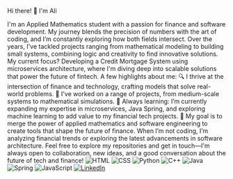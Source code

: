 Hi there! 👋 I'm Ali

I'm an Applied Mathematics student with a passion for finance and software development. My journey blends the precision of numbers with the art of coding, and I’m constantly exploring how both fields intersect.
Over the years, I've tackled projects ranging from mathematical modeling to building small systems, combining logic and creativity to find innovative solutions. My current focus? Developing a Credit Mortgage System using microservices architecture, where I'm diving deep into scalable solutions that power the future of fintech.
A few highlights about me:
🔍 I thrive at the intersection of finance and technology, crafting models that solve real-world problems.
🔧 I've worked on a range of projects, from medium-scale systems to mathematical simulations.
🌱 Always learning: I’m currently expanding my expertise in microservices, Java Spring, and exploring machine learning to add value to my financial tech projects.
🚀 My goal is to merge the power of applied mathematics and software engineering to create tools that shape the future of finance.
When I’m not coding, I’m analyzing financial trends or exploring the latest advancements in software architecture.
Feel free to explore my repositories and get in touch—I'm always open to collaboration, new ideas, and a good conversation about the future of tech and finance!
![HTML](https://img.shields.io/badge/HTML5-E34F26?style=for-the-badge&logo=html5&logoColor=white)
![CSS](https://img.shields.io/badge/CSS3-1572B6?style=for-the-badge&logo=css3&logoColor=white)
![Python](https://img.shields.io/badge/Python-3776AB?style=for-the-badge&logo=python&logoColor=white)
![C++](https://img.shields.io/badge/C%2B%2B-00599C?style=for-the-badge&logo=c%2B%2B&logoColor=white)
![Java](https://img.shields.io/badge/Java-ED8B00?style=for-the-badge&logo=java&logoColor=white)
![Spring](https://img.shields.io/badge/Spring-6DB33F?style=for-the-badge&logo=spring&logoColor=white)
![JavaScript](https://img.shields.io/badge/JavaScript-F7DF1E?style=for-the-badge&logo=javascript&logoColor=black)
[![LinkedIn](https://img.shields.io/badge/LinkedIn-0A66C2?style=for-the-badge&logo=linkedin&logoColor=white)](https://www.linkedin.com/in/alihusseintechandfinance/)

